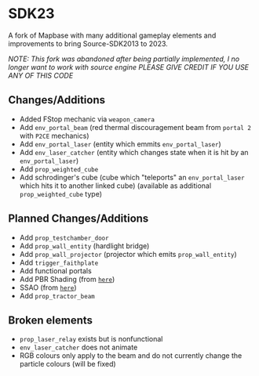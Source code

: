 # SDK23
A fork of Mapbase with many additional gameplay elements and improvements to bring Source-SDK2013 to 2023.

*NOTE: This fork was abandoned after being partially implemented, I no longer want to work with source engine*
*PLEASE GIVE CREDIT IF YOU USE ANY OF THIS CODE*

## Changes/Additions
- Added FStop mechanic via `weapon_camera`
- Add `env_portal_beam` (red thermal discouragement beam from `portal 2` with `P2CE` mechanics)
- Add `env_portal_laser` (entity which emmits `env_portal_laser`)
- Add `env_laser_catcher` (entity which changes state when it is hit by an `env_portal_laser`)
- Add `prop_weighted_cube`
- Add schrodinger's cube (cube which "teleports" an `env_portal_laser` which hits it to another linked cube) (available as additional `prop_weighted_cube` type)

## Planned Changes/Additions
- Add `prop_testchamber_door`
- Add `prop_wall_entity` (hardlight bridge)
- Add `prop_wall_projector` (projector which emits `prop_wall_entity`)
- Add `trigger_faithplate`
- Add functional portals
- Add PBR Shading (from [`here`](https://developer.valvesoftware.com/wiki/Adding_PBR_to_Your_Mod))
- SSAO (from [`here`](https://github.com/BSVino/DoubleAction/commit/0ded18e5d52ef199e766f5f703c9ab65ecf649a3))
- Add `prop_tractor_beam`

## Broken elements
- `prop_laser_relay` exists but is nonfunctional
- `env_laser_catcher` does not animate
- RGB colours only apply to the beam and do not currently change the particle colours (will be fixed)

